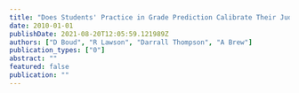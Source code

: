 ```yaml
---
title: "Does Students' Practice in Grade Prediction Calibrate Their Judgement?"
date: 2010-01-01
publishDate: 2021-08-20T12:05:59.121989Z
authors: ["D Boud", "R Lawson", "Darrall Thompson", "A Brew"]
publication_types: ["0"]
abstract: ""
featured: false
publication: ""
---
```



